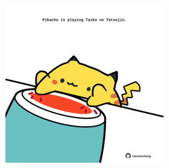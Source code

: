 <!-- built at 29/06/2023, 01:28:29 UTC -->
<p align="center">
  <img width="500" height="500" src="./ReadmeImage.svg">
</p>
